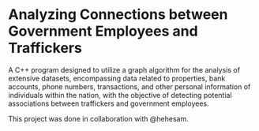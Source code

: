 # Analyzing Connections between Government Employees and Traffickers
A C++ program designed to utilize a graph algorithm for the analysis of extensive datasets, encompassing data related to properties, bank accounts, phone numbers, transactions, and other personal information of individuals within the nation, with the objective of detecting potential associations between traffickers and government employees. 

This project was done in collaboration with @hehesam.
